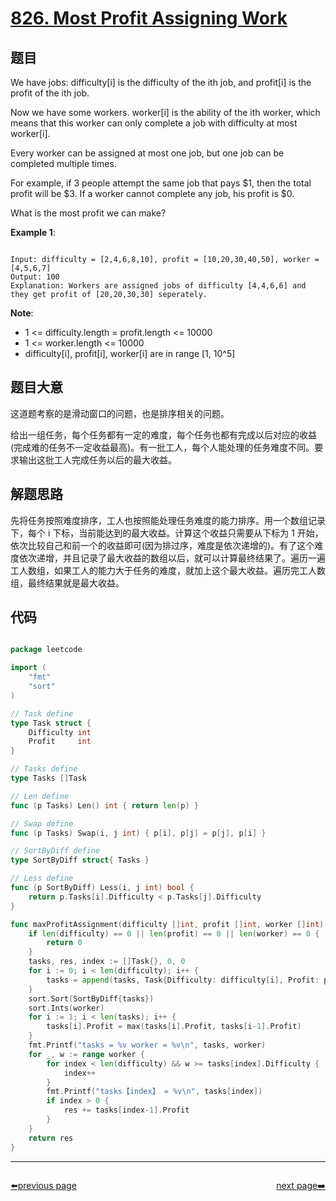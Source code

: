 # [826. Most Profit Assigning Work](https://leetcode.com/problems/most-profit-assigning-work/)

## 题目

We have jobs: difficulty[i] is the difficulty of the ith job, and profit[i] is the profit of the ith job. 

Now we have some workers. worker[i] is the ability of the ith worker, which means that this worker can only complete a job with difficulty at most worker[i]. 

Every worker can be assigned at most one job, but one job can be completed multiple times.

For example, if 3 people attempt the same job that pays $1, then the total profit will be $3.  If a worker cannot complete any job, his profit is $0.

What is the most profit we can make?


**Example 1**:


```

Input: difficulty = [2,4,6,8,10], profit = [10,20,30,40,50], worker = [4,5,6,7]
Output: 100 
Explanation: Workers are assigned jobs of difficulty [4,4,6,6] and they get profit of [20,20,30,30] seperately.

```

**Note**:

- 1 <= difficulty.length = profit.length <= 10000
- 1 <= worker.length <= 10000
- difficulty[i], profit[i], worker[i]  are in range [1, 10^5]


## 题目大意

这道题考察的是滑动窗口的问题，也是排序相关的问题。

给出一组任务，每个任务都有一定的难度，每个任务也都有完成以后对应的收益(完成难的任务不一定收益最高)。有一批工人，每个人能处理的任务难度不同。要求输出这批工人完成任务以后的最大收益。

## 解题思路

先将任务按照难度排序，工人也按照能处理任务难度的能力排序。用一个数组记录下，每个 i 下标，当前能达到的最大收益。计算这个收益只需要从下标为 1 开始，依次比较自己和前一个的收益即可(因为排过序，难度是依次递增的)。有了这个难度依次递增，并且记录了最大收益的数组以后，就可以计算最终结果了。遍历一遍工人数组，如果工人的能力大于任务的难度，就加上这个最大收益。遍历完工人数组，最终结果就是最大收益。




## 代码

```go

package leetcode

import (
	"fmt"
	"sort"
)

// Task define
type Task struct {
	Difficulty int
	Profit     int
}

// Tasks define
type Tasks []Task

// Len define
func (p Tasks) Len() int { return len(p) }

// Swap define
func (p Tasks) Swap(i, j int) { p[i], p[j] = p[j], p[i] }

// SortByDiff define
type SortByDiff struct{ Tasks }

// Less define
func (p SortByDiff) Less(i, j int) bool {
	return p.Tasks[i].Difficulty < p.Tasks[j].Difficulty
}

func maxProfitAssignment(difficulty []int, profit []int, worker []int) int {
	if len(difficulty) == 0 || len(profit) == 0 || len(worker) == 0 {
		return 0
	}
	tasks, res, index := []Task{}, 0, 0
	for i := 0; i < len(difficulty); i++ {
		tasks = append(tasks, Task{Difficulty: difficulty[i], Profit: profit[i]})
	}
	sort.Sort(SortByDiff{tasks})
	sort.Ints(worker)
	for i := 1; i < len(tasks); i++ {
		tasks[i].Profit = max(tasks[i].Profit, tasks[i-1].Profit)
	}
	fmt.Printf("tasks = %v worker = %v\n", tasks, worker)
	for _, w := range worker {
		for index < len(difficulty) && w >= tasks[index].Difficulty {
			index++
		}
		fmt.Printf("tasks【index】 = %v\n", tasks[index])
		if index > 0 {
			res += tasks[index-1].Profit
		}
	}
	return res
}

```



----------------------------------------------
<div style="display: flex;justify-content: space-between;align-items: center;">
<p><a href="https://books.halfrost.com/leetcode/ChapterFour/0800~0899/0825.Friends-Of-Appropriate-Ages/">⬅️previous page</a></p>
<p><a href="https://books.halfrost.com/leetcode/ChapterFour/0800~0899/0828.Count-Unique-Characters-of-All-Substrings-of-a-Given-String/">next page➡️</a></p>
</div>
